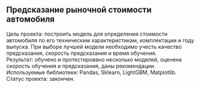 ## Предсказание рыночной стоимости автомобиля
Цель проекта: построить модель для определения стоимости автомобиля по его техническим характеристикам, комплектации и году выпуска.  При выборе лучшей модели необходимо учесть качество предсказания, скорость предсказания и время обучения.  
Результат: обучено и протестировано несколько моделей, оценена скорость обучения и предсказания, даны рекомендации.  
Используемые библиотеки: Pandas, Sklearn, LightGBM, Matplotlib.  
Статус проекта: закончен.
